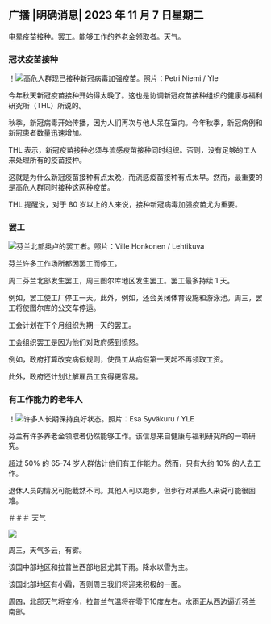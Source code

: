 ## 广播 \|明确消息\| 2023 年 11 月 7 日星期二

电晕疫苗接种。罢工。能够工作的养老金领取者。天气。

### 冠状疫苗接种

！![高危人群现已接种新冠病毒加强疫苗。照片：Petri Niemi / Yle](https://images.cdn.yle.fi/image/upload/c_crop,h_2266,w_4027,x_0,y_0/ar_1.7777777777777777,c_fill,g_faces,h_675,w_1200/dpr_1.0/q_auto:eco/f_auto/fl_lossy/v1675253861/39-99789363046bc0166b4)

今年秋天新冠疫苗接种开始得太晚了。这也是协调新冠疫苗接种组织的健康与福利研究所（THL）所说的。

秋季，新冠病毒开始传播，因为人们再次与他人呆在室内。今年秋季，新冠病例和新冠患者数量迅速增加。

THL 表示，新冠疫苗接种必须与流感疫苗接种同时组织。否则，没有足够的工人来处理所有的疫苗接种。

这就是为什么新冠疫苗接种有点太晚，而流感疫苗接种有点太早。然而，最重要的是高危人群同时接种这两种疫苗。

THL 提醒说，对于 80 岁以上的人来说，接种新冠病毒加强疫苗尤为重要。

### 罢工

![芬兰北部奥卢的罢工者。照片：Ville Honkonen / Lehtikuva](https://images.cdn.yle.fi/image/upload/c_crop,h_2880,w_5120,x_0,y_533/ar_1.7777777777777777,c_fill,g_faces,h_675,w_1200/dpr_1.0/q_auto:eco/f_auto/fl_lossy/v1699368229/39-11968696549f7933eb81)

芬兰许多工作场所都因罢工而停工。

周二芬兰北部发生罢工，周三图尔库地区发生罢工。罢工最多持续 1 天。

例如，罢工使工厂停工一天。此外，例如，还会关闭体育设施和游泳池。周三，罢工将使图尔库的公交车停运。

工会计划在下个月组织为期一天的罢工。

工会组织罢工是因为他们对政府感到愤怒。

例如，政府打算改变病假规则，使员工从病假第一天起不再领取工资。

此外，政府还计划让解雇员工变得更容易。

### 有工作能力的老年人

！![许多人长期保持良好状态。照片：Esa Syväkuru / YLE](https://images.cdn.yle.fi/image/upload/c_crop,h_3375,w_6000,x_0,y_47/ar_1.7777777777777777,c_fill,g_faces,h_675,w_1200/dpr_1.0/q_auto:eco/f_auto/fl_lossy/v1568642672/39-5915475d7f9625891ee)

芬兰有许多养老金领取者仍然能够工作。该信息来自健康与福利研究所的一项研究。

超过 50% 的 65-74 岁人群估计他们有工作能力。然而，只有大约 10% 的人去工作。

退休人员的情况可能截然不同。其他人可以跑步，但步行对某些人来说可能很困难。

＃＃＃ 天气

![](https://images.cdn.yle.fi/image/upload/c_crop,h_1080,w_1919,x_0,y_0/ar_1.7777777777777777,c_fill,g_faces,h_675,w_1200/dpr_1.0/q_auto:eco/f_auto/fl_lossy/v1699373925/39-1197270654a63406a4f5)

周三，天气多云，有雾。

该国中部地区和拉普兰西部地区尤其下雨。降水以雪为主。

该国北部地区有小霜，否则周三我们将迎来积极的一面。

周四，北部天气将变冷，拉普兰气温将在零下10度左右。水雨正从西边逼近芬兰南部。
